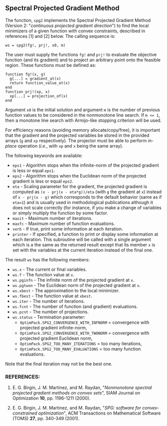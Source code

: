 ## Spectral Projected Gradient Method

The function, `spg2` implements the Spectral Projected Gradient Method
(Version 2: "*continuous projected gradient direction*") to find the local
minimizers of a given function with convex constraints, described in
references [1] and [2] below.  The calling sequence is:
````{.jl}
ws = spg2(fg!, prj!, x0, m)
````
The user must supply the functions `fg!` and `prj!` to evaluate the
objective function (and its gradient) and to project an arbitrary point
onto the feasible region.  These functions must be defined as:
````{.jl}
function fg!(x, g)
  g[...] = gradient_at(x)
  return function_value_at(x)
end
function prj!(xp, x)
  xp[...] = projection_of(x)
end
````
Argument `x0` is the initial solution and argument `m` is the number of
previous function values to be considered in the nonmonotone line search.
If `m <= 1`, then a monotone line search with Armijo-like stopping criterion
will be used.

For efficiency reasons (avoiding memory allocate/copy/free), it is important
that the gradient and the projected variables be stored in the provided
arrays (`g` and `xp` respectively).  The projector must be able to perform
*in-place* operation (*i.e.*, with `xp` and `x` being the same array).

The following keywords are available:

* `eps1` - Algorithm stops when the infinite-norm of the projected gradient
           is less or equal `eps1`.
* `eps2` - Algorithm stops when the Euclidean norm of the projected
           gradient is less or equal `eps2`.
* `eta`  - Scaling parameter for the gradient, the projected gradient is
           computed as `(x - prj(x - eta*g))/eta` (with `g` the gradient at
           `x`) instead of `x - prj(x - g)` which corresponds to the
           default behavior (same as if `eta=1`) and is usually used in
           methodological publications although it does not scale correctly
           (for instance, if you make a change of variables or simply
           multiply the function by some factor.
* `maxit` - Maximum number of iterations.
* `maxfc` - Maximum number of function evaluations.
* `verb` - If true, print some information at each iteration.
* `printer` - If specified, a function to print or display some information
           at each iteration.  This subroutine will be called with a single
           argument which is a the same as the returned result except that
           its member `x` is set with the variables at the current iteration
           instead of the final one.

The result `ws` has the following members:

* `ws.x`      - The current or final variables.
* `ws.f`      - The function value at `x`.
* `ws.pginfn` - The infinite norm of the projected gradient at `x`.
* `ws.pgtwon` - The Euclidean norm of the projected gradient at `x`.
* `ws.xbest`  - The approximation to the local minimizer.
* `ws.fbest`  - The function value at `xbest`.
* `ws.iter`   - The number of iterations.
* `ws.fcnt`   - The number of function (and gradient) evaluations.
* `ws.pcnt`   - The number of projections.
* `ws.status` - Termination parameter:
  * `OptimPack.SPG2_CONVERGENCE_WITH_INFNORM` = convergence with projected gradient infinite-norm,
  * `OptimPack.SPG2_CONVERGENCE_WITH_TWONORM` = convergence with projected gradient Euclidean norm,
  * `OptimPack.SPG2_TOO_MANY_ITERATIONS` = too many iterations,
  * `OptimPack.SPG2_TOO_MANY_EVALUATIONS` = too many function evaluations.

Note that the final iteration may not be the best one.


### REFERENCES:

1. E. G. Birgin, J. M. Martinez, and M. Raydan, "*Nonmonotone spectral
   projected gradient methods on convex sets*", SIAM Journal on
   Optimization **10**, pp. 1196-1211 (2000).

2. E. G. Birgin, J. M. Martinez, and M. Raydan, "*SPG: software for
   convex-constrained optimization*", ACM Transactions on Mathematical
   Software (TOMS) **27**, pp. 340-349 (2001).
